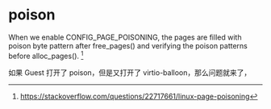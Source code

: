 # poison

When we enable CONFIG_PAGE_POISONING, the pages are filled with poison byte pattern after free_pages() and verifying the poison patterns before alloc_pages(). [^1]

如果 Guest 打开了 poison，但是又打开了 virtio-balloon，那么问题就来了，

[^1]: https://stackoverflow.com/questions/22717661/linux-page-poisoning
